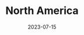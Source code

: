 ---
title: "North America"
type: continent
date: 2023-07-15
hashtag: north-america
subdivision-of: Earth
tags:
  - continent
---